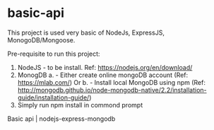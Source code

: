 # basic-api

This project is used very basic of NodeJs, ExpressJS, MonogoDB/Mongoose. 

Pre-requisite to run this project:

1. NodeJS - to be install. Ref: https://nodejs.org/en/download/
2. MonogDB 
    a. - Either create online mongoDB account (Ref: https://mlab.com/) Or 
    b. - Install local MongoDB using npm (Ref: http://mongodb.github.io/node-mongodb-native/2.2/installation-guide/installation-guide/)
3. Simply run npm install in commond prompt

Basic api | nodejs-express-mongodb
